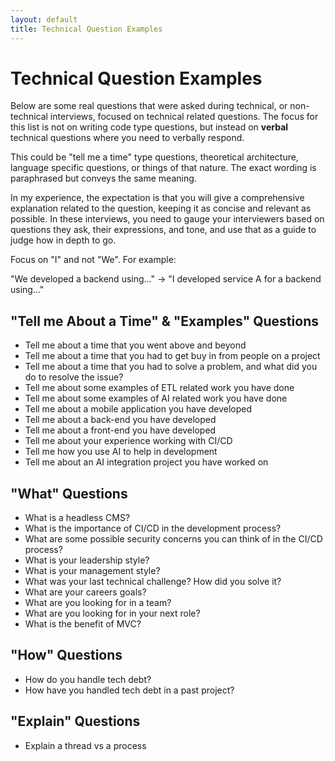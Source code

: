 ```yaml
---
layout: default
title: Technical Question Examples
---
```

# Technical Question Examples
Below are some real questions that were asked during technical, or non-technical interviews, 
focused on technical related questions. The focus for this list is not on writing code type questions,
but instead on **verbal** technical questions where you need to verbally respond. 

This could be "tell me a time" type questions, theoretical architecture, language specific questions,
or things of that nature. The exact wording is paraphrased but conveys the same meaning. 

In my experience, the expectation is that you will give a comprehensive explanation 
related to the question, keeping it as concise and relevant as possible. In these interviews, you need
to gauge your interviewers based on questions they ask, their expressions, and tone, and use
that as a guide to judge how in depth to go.

Focus on "I" and not "We". 
For example:

"We developed a backend using..."   ->   "I developed service A for a backend using..."

## "Tell me About a Time" & "Examples" Questions
- Tell me about a time that you went above and beyond
- Tell me about a time that you had to get buy in from people on a project
- Tell me about a time that you had to solve a problem, and what did you do to resolve the issue?
- Tell me about some examples of ETL related work you have done
- Tell me about some examples of AI related work you have done
- Tell me about a mobile application you have developed
- Tell me about a back-end you have developed
- Tell me about a front-end you have developed
- Tell me about your experience working with CI/CD 
- Tell me how you use AI to help in development
- Tell me about an AI integration project you have worked on

## "What" Questions
- What is a headless CMS?
- What is the importance of CI/CD in the development process?
- What are some possible security concerns you can think of in the CI/CD process?
- What is your leadership style?
- What is your management style?
- What was your last technical challenge? How did you solve it?
- What are your careers goals?
- What are you looking for in a team?
- What are you looking for in your next role?
- What is the benefit of MVC?

## "How" Questions
- How do you handle tech debt?
- How have you handled tech debt in a past project?

## "Explain" Questions
- Explain a thread vs a process